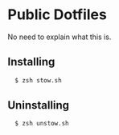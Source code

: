 # Public Dotfiles

No need to explain what this is. 

## Installing

```sh
  $ zsh stow.sh 
```

## Uninstalling 


```
  $ zsh unstow.sh
```

